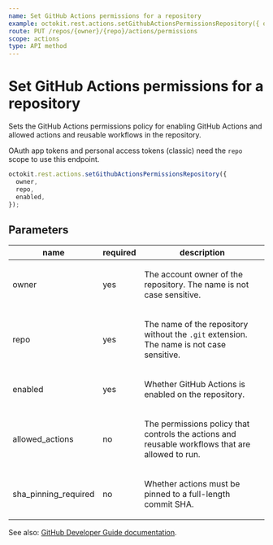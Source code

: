 ```yaml
---
name: Set GitHub Actions permissions for a repository
example: octokit.rest.actions.setGithubActionsPermissionsRepository({ owner, repo, enabled })
route: PUT /repos/{owner}/{repo}/actions/permissions
scope: actions
type: API method
---
```


# Set GitHub Actions permissions for a repository

Sets the GitHub Actions permissions policy for enabling GitHub Actions and allowed actions and reusable workflows in the repository.

OAuth app tokens and personal access tokens (classic) need the `repo` scope to use this endpoint.

```js
octokit.rest.actions.setGithubActionsPermissionsRepository({
  owner,
  repo,
  enabled,
});
```

## Parameters

<table>
  <thead>
    <tr>
      <th>name</th>
      <th>required</th>
      <th>description</th>
    </tr>
  </thead>
  <tbody>
    <tr><td>owner</td><td>yes</td><td>

The account owner of the repository. The name is not case sensitive.

</td></tr>
<tr><td>repo</td><td>yes</td><td>

The name of the repository without the `.git` extension. The name is not case sensitive.

</td></tr>
<tr><td>enabled</td><td>yes</td><td>

Whether GitHub Actions is enabled on the repository.

</td></tr>
<tr><td>allowed_actions</td><td>no</td><td>

The permissions policy that controls the actions and reusable workflows that are allowed to run.

</td></tr>
<tr><td>sha_pinning_required</td><td>no</td><td>

Whether actions must be pinned to a full-length commit SHA.

</td></tr>
  </tbody>
</table>

See also: [GitHub Developer Guide documentation](https://docs.github.com/rest/actions/permissions#set-github-actions-permissions-for-a-repository).
